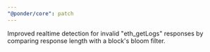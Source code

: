 ```yaml
---
"@ponder/core": patch
---
```


Improved realtime detection for invalid "eth_getLogs" responses by comparing response length with a block's bloom filter.
